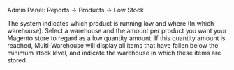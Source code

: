 Admin Panel: Reports -> Products -> Low Stock

The system indicates which product is running low and where (In which warehouse). Select a warehouse and the amount per product you want your Magento store to regard as a low quantity amount. If this quantity amount is reached, Multi-Warehouse will display all items that have fallen below the minimum stock level, and indicate the warehouse in which these items are stored.
